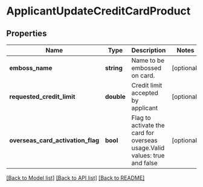 # ApplicantUpdateCreditCardProduct

## Properties
Name | Type | Description | Notes
------------ | ------------- | ------------- | -------------
**emboss_name** | **string** | Name to be embossed on card. | [optional] 
**requested_credit_limit** | **double** | Credit limit accepted by applicant | [optional] 
**overseas_card_activation_flag** | **bool** | Flag to activate the card for overseas usage.Valid values: true and false | [optional] 

[[Back to Model list]](../../README.md#documentation-for-models) [[Back to API list]](../../README.md#documentation-for-api-endpoints) [[Back to README]](../../README.md)

